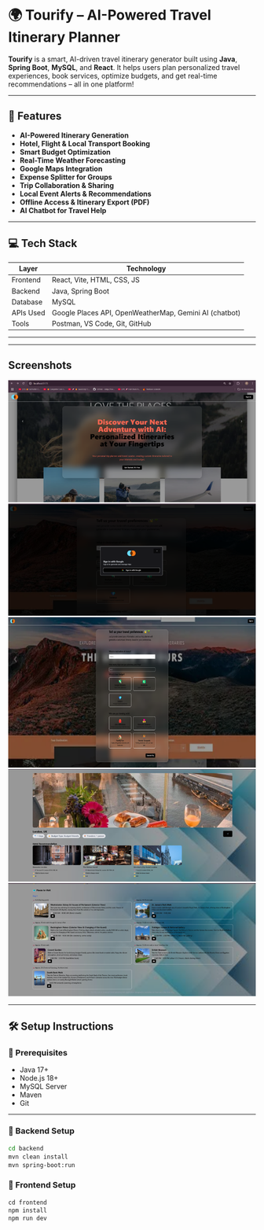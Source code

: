 # 🌍 Tourify – AI-Powered Travel Itinerary Planner

**Tourify** is a smart, AI-driven travel itinerary generator built using **Java**, **Spring Boot**, **MySQL**, and **React**. It helps users plan personalized travel experiences, book services, optimize budgets, and get real-time recommendations – all in one platform!

---

## 🚀 Features

- **AI-Powered Itinerary Generation**  
- **Hotel, Flight & Local Transport Booking**  
- **Smart Budget Optimization**  
- **Real-Time Weather Forecasting**  
- **Google Maps Integration**  
- **Expense Splitter for Groups**  
- **Trip Collaboration & Sharing**  
- **Local Event Alerts & Recommendations**  
- **Offline Access & Itinerary Export (PDF)**  
- **AI Chatbot for Travel Help**

---

## 💻 Tech Stack

| Layer       | Technology                 |
|-------------|----------------------------|
| Frontend    | React, Vite, HTML, CSS, JS |
| Backend     | Java, Spring Boot          |
| Database    | MySQL                      |
| APIs Used   | Google Places API, OpenWeatherMap, Gemini AI (chatbot) |
| Tools       | Postman, VS Code, Git, GitHub |

---

---

## Screenshots
![Picture1](Picture1.png)
![Picture2](Picture2.png)
![Picture3](Picture3.png)
![Picture4](Picture4.png)
![Picture5](Picture5.png)

---

## 🛠️ Setup Instructions

### 📌 Prerequisites
- Java 17+
- Node.js 18+
- MySQL Server
- Maven
- Git

---

### 🔧 Backend Setup

```bash
cd backend
mvn clean install
mvn spring-boot:run
```

### 🔧 Frontend Setup
```
cd frontend
npm install
npm run dev
